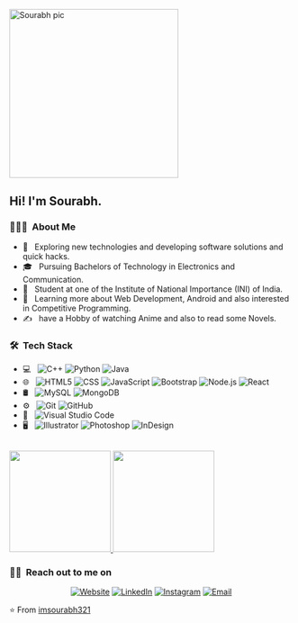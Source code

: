 <a href="https://ibb.co/Z6w87JB" ><img src="https://i.ibb.co/tMNsFhq/IMG-20191019-WA0018.jpg" alt="Sourabh pic" width="300" height="300" align="center"></a>

<h2> Hi! I'm Sourabh.</h2>

<h3> 👨🏻‍💻 &nbsp;About Me </h3>

- 🤔 &nbsp; Exploring new technologies and developing software solutions and quick hacks.
- 🎓 &nbsp; Pursuing Bachelors of Technology in Electronics and Communication.
- 💼 &nbsp; Student at one of the Institute of National Importance (INI) of India.
- 🌱 &nbsp; Learning more about Web Development, Android and also interested in Competitive Programming.
- ✍️ &nbsp; have a Hobby of watching Anime and also to read some Novels.

<h3> 🛠 &nbsp;Tech Stack</h3>

- 💻 &nbsp;
  ![C++](https://img.shields.io/badge/-C++-333333?style=flat&logo=C%2B%2B&logoColor=00599C)
  ![Python](https://img.shields.io/badge/-Python-333333?style=flat&logo=python)
  ![Java](https://img.shields.io/badge/-Java-333333?style=flat&logo=Java&logoColor=007396)
- 🌐 &nbsp;
  ![HTML5](https://img.shields.io/badge/-HTML5-333333?style=flat&logo=HTML5)
  ![CSS](https://img.shields.io/badge/-CSS-333333?style=flat&logo=CSS3&logoColor=1572B6)
  ![JavaScript](https://img.shields.io/badge/-JavaScript-333333?style=flat&logo=javascript)
  ![Bootstrap](https://img.shields.io/badge/-Bootstrap-333333?style=flat&logo=bootstrap&logoColor=563D7C)
  ![Node.js](https://img.shields.io/badge/-Node.js-333333?style=flat&logo=node.js)
  ![React](https://img.shields.io/badge/-React-333333?style=flat&logo=react)
- 🛢 &nbsp;
  ![MySQL](https://img.shields.io/badge/-MySQL-333333?style=flat&logo=mysql)
  ![MongoDB](https://img.shields.io/badge/-MongoDB-333333?style=flat&logo=mongodb)
- ⚙️ &nbsp;
  ![Git](https://img.shields.io/badge/-Git-333333?style=flat&logo=git)
  ![GitHub](https://img.shields.io/badge/-GitHub-333333?style=flat&logo=github)
- 🔧 &nbsp;
  ![Visual Studio Code](https://img.shields.io/badge/-Visual%20Studio%20Code-333333?style=flat&logo=visual-studio-code&logoColor=007ACC)
- 🖥 &nbsp;
  ![Illustrator](https://img.shields.io/badge/-Illustrator-333333?style=flat&logo=adobe-illustrator)
  ![Photoshop](https://img.shields.io/badge/-Photoshop-333333?style=flat&logo=adobe-photoshop)
  ![InDesign](https://img.shields.io/badge/-Figma-333333?style=flat&logo=figma)

<br/>

<a href="https://github.com/imsourabh321">
  <img height="180em" src="https://github-readme-stats.vercel.app/api?username=imsourabh321&theme=buefy&show_icons=true" />
  <img height="180em" src="https://github-readme-stats.vercel.app/api/top-langs/?username=imsourabh321&theme=buefy&layout=compact" />
</a>

<br/>

<h3> 🤝🏻 &nbsp;Reach out to me on </h3>

<p align="center">
<a href="https://imsourabh.netlify.com/"><img alt="Website" src="https://img.shields.io/badge/Website-www.imsourabh.netlify.com/-black?style=flat-square&logo=google-chrome"></a>
<a href="https://www.linkedin.com/in/sourabh-kumar-singh-856692193/"><img alt="LinkedIn" src="https://img.shields.io/badge/LinkedIn-Sourabh%20Kumar%20Singh-black?style=flat-square&logo=linkedin"></a>
<a href="https://www.instagram.com/i_m_sourya321/"><img alt="Instagram" src="https://img.shields.io/badge/Instagram-i-m-sourya321-black?style=flat-square&logo=instagram"></a>
<a href="mailto:mynameissourabh2000@gmail.com"><img alt="Email" src="https://img.shields.io/badge/Email-mynameissourabh2000@gmail.com-black?style=flat-square&logo=gmail"></a>
</p>

⭐️ From [imsourabh321](https://github.com/imsourabh321)
